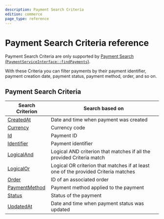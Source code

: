 ```yaml
---
description: Payment Search Criteria
edition: commerce
page_type: reference
---
```


# Payment Search Criteria reference

Payment Search Criteria are only supported by [Payment Search (`PaymentServiceInterface::findPayments`)](payment_api.md#get-multiple-payments).

With these Criteria you can filter payments by their payment identifier, payment creation date, payment status, payment method, order, and so on.

## Payment Search Criteria

|Search Criterion|Search based on|
|-----|-----|
|[CreatedAt](payment_createdat_criterion.md)|Date and time when payment was created|
|[Currency](payment_currency_criterion.md)|Currency code|
|[Id](payment_id_criterion.md)|Payment ID|
|[Identifier](payment_identifier_criterion.md)|Payment identifier|
|[LogicalAnd](payment_logicaland_criterion.md)|Logical AND criterion that matches if all the provided Criteria match|
|[LogicalOr](payment_logicalor_criterion.md)|Logical OR criterion that matches if at least one of the provided Criteria matches|
|[Order](payment_order_criterion.md)|ID of an associated order|
|[PaymentMethod](payment_payment_method_criterion.md)|Payment method applied to the payment|
|[Status](payment_status_criterion.md)|Status of the payment|
|[UpdatedAt](payment_updatedat_criterion.md)|Date and time when payment status was updated|
